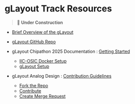 # gLayout Track Resources
> 🚧 **Under Construction** 

- [Brief Overview of the gLayout](./files/Glayout_Overview.pdf) 

- [gLayout GitHub Repo](https://github.com/ReaLLMASIC/gLayout)

- gLayout Chipathon 2025 Documentation : [Getting Started](https://docs.google.com/document/d/e/2PACX-1vT1jADYn6HAjlp1b3KB7T0nAkxzmT5GXo7NzFjxZ47M9s9H3oyHdoU39wxUscF8DtTNeQ3Egeo_1e1s/pub)
                
    - [IIC-OSIC Docker Setup](./files/IIC-OSIC_Docker_Image_Install.md)
    - [gLayout Setup](./files/gLayout_Install.md)

- gLayout Analog Design : [Contribution Guidelines](https://docs.google.com/document/d/e/2PACX-1vQ9F87BS4lC2H-BhqVhrEeN6cjHAp3Y6hl-7hd66XaX-45H-ELWVnJ2_sHwtAND5Kp36UI816LhIj6x/pub)

    - [Fork the Repo]() 
    - [Contribute]()
    - [Create Merge Request]()


